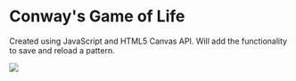 Conway's Game of Life
==========================


Created using JavaScript and HTML5 Canvas API.
Will add the functionality to save and reload a pattern. 

![](http://i.giphy.com/3o6EhS1fqdAJimT6Cc.gif)
